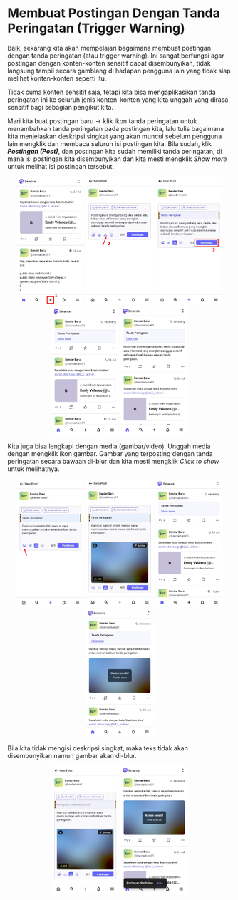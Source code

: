 # Membuat Postingan Dengan Tanda Peringatan (Trigger Warning)
Baik, sekarang kita akan mempelajari bagaimana membuat postingan dengan tanda peringatan (atau trigger warning). Ini sangat berfungsi agar postingan dengan konten-konten sensitif dapat disembunyikan, tidak langsung tampil secara gamblang di hadapan pengguna lain yang tidak siap melihat konten-konten seperti itu.

Tidak cuma konten sensitif saja, tetapi kita bisa mengaplikasikan tanda peringatan ini ke seluruh jenis konten-konten yang kita unggah yang dirasa sensitif bagi sebagian pengikut kita.

Mari kita buat postingan baru -> klik ikon tanda peringatan untuk menambahkan tanda peringatan pada postingan kita, lalu tulis bagaimana kita menjelaskan deskripsi singkat yang akan muncul sebelum pengguna lain mengklik dan membaca seluruh isi postingan kita. Bila sudah, klik ***Postingan (Post)***, dan postingan kita sudah memiliki tanda peringatan, di mana isi postingan kita disembunyikan dan kita mesti mengklik *Show more* untuk melihat isi postingan tersebut.

<div align="center">
  <div>
    <img src="../assets/10pic-01.jpg" width="30%" />
    <img src="../assets/10pic-02.jpg" width="30%" />
    <img src="../assets/10pic-03.jpg" width="30%" />
    <img src="../assets/10pic-04.jpg" width="30%" />
    <img src="../assets/10pic-05.jpg" width="30%" />
  </div>
</div>

Kita juga bisa lengkapi dengan media (gambar/video). Unggah media dengan mengkilk ikon gambar. Gambar yang terposting dengan tanda peringatan secara bawaan di-blur dan kita mesti mengklik *Click to show* untuk melihatnya.

<div align="center">
  <div>
    <img src="../assets/10pic-06.jpg" width="30%" />
    <img src="../assets/10pic-07.jpg" width="30%" />
    <img src="../assets/10pic-08.jpg" width="30%" />
    <img src="../assets/10pic-09.jpg" width="30%" />
  </div>
</div>

Bila kita tidak mengisi deskripsi singkat, maka teks tidak akan disembunyikan namun gambar akan di-blur.

<div align="center">
  <div>
    <img src="../assets/10pic-10.jpg" width="30%" />
    <img src="../assets/10pic-11.jpg" width="30%" />
  </div>
</div>





